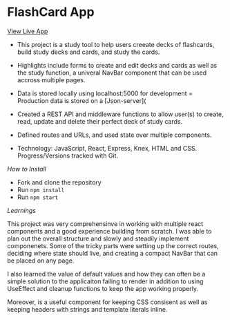 # FlashCard App

[View Live App](https://flashcard-app-frontend-6zec.onrender.com)

- This project is a study tool to help users creeate decks of flashcards, build study decks and cards, and study the cards.
- Highlights include forms to create and edit decks and cards as well as the study function, a univeral NavBar component that can be used accross multiple pages.
- Data is stored locally using localhost:5000 for development
= Production data is stored on a [Json-server](

- Created a REST API and middleware functions to allow user(s) to create, read, update and delete their perfect deck of study cards.
- Defined routes and URLs, and used state over multiple components.
- Technology: JavaScript, React, Express, Knex, HTML and CSS. Progress/Versions tracked with Git.



*How to Install*

- Fork and clone the repository
- Run  `npm install`
- Run `npm start` 


*Learnings*

This project was very comprehensinve in working with multiple react components and a good experience building from scratch. I was able to plan out the overall structure and slowly and steadily implement componenets. Some of the tricky parts were setting up the correct routes, deciding where state should live, and creating a compact NavBar that can be placed on any page. 

I also learned the value of default values and how they can often be a simple solution to the applicaiton failing to render in addition to using UseEffect and cleanup functions to keep the app working properly.

Moreover, <span> is a useful component for keeping CSS consisent as well as keeping headers with strings and template literals inline.


